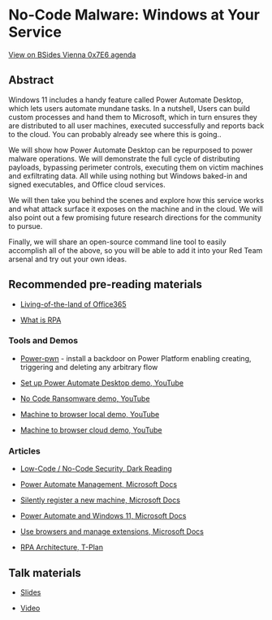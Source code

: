 # No-Code Malware: Windows at Your Service

[View on BSides Vienna 0x7E6 agenda](https://cfp.bsidesvienna.at/bsidesvienna-2022/talk/EAKWZL/)

## Abstract

Windows 11 includes a handy feature called Power Automate Desktop, which lets users automate mundane tasks. In a nutshell, Users can build custom processes and hand them to Microsoft, which in turn ensures they are distributed to all user machines, executed successfully and reports back to the cloud. You can probably already see where this is going..

We will show how Power Automate Desktop can be repurposed to power malware operations. We will demonstrate the full cycle of distributing payloads, bypassing perimeter controls, executing them on victim machines and exfiltrating data. All while using nothing but Windows baked-in and signed executables, and Office cloud services.

We will then take you behind the scenes and explore how this service works and what attack surface it exposes on the machine and in the cloud. We will also point out a few promising future research directions for the community to pursue.

Finally, we will share an open-source command line tool to easily accomplish all of the above, so you will be able to add it into your Red Team arsenal and try out your own ideas.

## Recommended pre-reading materials

- [Living-of-the-land of Office365](https://www.vectra.ai/blogpost/o365-security-powerautomate-is-the-new-powershell)

- [What is RPA](https://powerautomate.microsoft.com/en-us/what-is-rpa/)

### Tools and Demos

- [Power-pwn](https://github.com/mbrg/power-pwn) - install a backdoor on Power Platform enabling creating, triggering and deleting any arbitrary flow 

- [Set up Power Automate Desktop demo, YouTube](https://youtu.be/Kik9oXu_-bI)
 
- [No Code Ransomware demo, YouTube](https://youtu.be/YDull-krSJI)

- [Machine to browser local demo, YouTube](https://youtu.be/lY_RzV-4BdI)

- [Machine to browser cloud demo, YouTube](https://youtu.be/zlF7np18oGI)

### Articles

- [Low-Code / No-Code Security, Dark Reading](https://www.darkreading.com/author/michael-bargury)

- [Power Automate Management, Microsoft Docs](https://docs.microsoft.com/en-us/connectors/flowmanagement/)

- [Silently register a new machine, Microsoft Docs](https://docs.microsoft.com/en-us/power-automate/desktop-flows/machines-silent-registration#silently-register-a-new-machine)
 
- [Power Automate and Windows 11, Microsoft Docs](https://powerautomate.microsoft.com/en-us/power-automate-and-windows-11/)

- [Use browsers and manage extensions, Microsoft Docs](https://docs.microsoft.com/en-in/power-automate/desktop-flows/using-browsers)

- [RPA Architecture, T-Plan](https://www.t-plan.com/rpa-architecture/)

## Talk materials

- [Slides](/2022-11-19_BSides_Vienna_0x7E6/No_Code_Malware_Windows_at_Your_Service/Michael_Bargury_Malware_Powered_by_Windows_11_No_Code.pdf)

- [Video](https://www.youtube.com/watch?v=Y3fKAgQlHvE)
